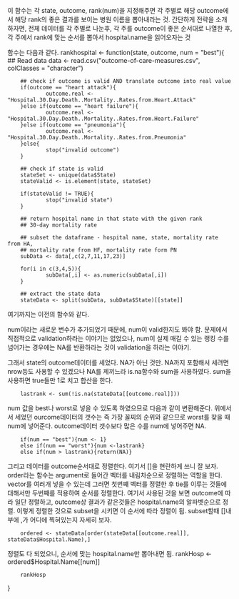 이 함수는 각 state, outcome, rank(num)을 지정해주면 각 주별로 해당 outcome에서 해당 rank의 좋은 결과를 보이는 병원 이름을 뽑아내라는 것. 간단하게 전략을 소개하자면, 전체 데이터를 각 주별로 나눈후, 각 주를 outcome이 좋은 순서대로 나열한 후, 각 주에서 rank에 맞는 순서를 뽑아서 hospital.name을 읽어오자는 것

함수는 다음과 같다.
    rankhospital <- function(state, outcome, num = "best"){
        ## Read data
        data <- read.csv("outcome-of-care-measures.csv", colClasses = "character")
        
        ## check if outcome is valid AND translate outcome into real value
        if(outcome == "heart attack"){
                outcome.real <- "Hospital.30.Day.Death..Mortality..Rates.from.Heart.Attack"
        }else if(outcome == "heart failure"){
                outcome.real <- "Hospital.30.Day.Death..Mortality..Rates.from.Heart.Failure"
        }else if(outcome == "pneumonia"){
                outcome.real <- "Hospital.30.Day.Death..Mortality..Rates.from.Pneumonia"
        }else{
                stop("invalid outcome")
        }
        
        ## check if state is valid
        stateSet <- unique(data$State)
        stateValid <- is.element(state, stateSet)
        
        if(stateValid != TRUE){
                stop("invalid state")
        }
        
        ## return hospital name in that state with the given rank
        ## 30-day mortality rate
        
        ## subset the dataframe - hospital name, state, mortality rate from HA, 
        ## mortality rate from HF, mortality rate form PN
        subData <- data[,c(2,7,11,17,23)]
        
        for(i in c(3,4,5)){
                subData[,i] <- as.numeric(subData[,i])
        }
        
        ## extract the state data 
        stateData <- split(subData, subData$State)[[state]]
        
여기까지는 이전의 함수와 같다. 

num이라는 새로운 변수가 추가되었기 때문에, num이 valid한지도 봐야 함. 문제에서 직접적으로 validation하라는 이야기는 없었으나, num이 실제 매길 수 있는 랭킹 수를 넘어가는 경우에는 NA를 반환하라는 것이 validation을 하라는 이야기. 
        
그래서 state의 outcome데이터를 세었다. NA가 아닌 것만. NA까지 포함해서 세려면  nrow등도 사용할 수 있겠으나 NA를 제끼느라 is.na함수와 sum을 사용하였다. sum을 사용하면 true들만 1로 치고 합산을 한다.

        lastrank <- sum(!is.na(stateData[[outcome.real]]))

num 값을 best나 worst로 넣을 수 있도록 하였으므로 다음과 같이 변환해준다. 위에서 서 세었던 ourcome데이터의 갯수는 즉 가장 꼴찌의 순위와 같으므로 worst를 찾을 때 num에 넣어준다. outcome데이터 갯수보다 많은 수를 num에 넣어주면 NA.

        if(num == "best"){num <- 1}
        else if(num == "worst"){num <-lastrank}
        else if(num > lastrank){return(NA)}
        
그리고 데이터를 outcome순서대로 정렬한다. 여기서 []을 현란하게 쓰니 잘 보자. order라는 함수는 argument로 들어간 벡터를 내림차순으로 정렬하는 역할을 한다. vector를 여러개 넣을 수 있는데 그러면 첫번쨰 벡터를 정렬한 후 tie를 이루는 것들에 대해서만 두번째를 적용하여 순서를 정렬한다. 여기서 사용된 것을 보면 outcome에 따라 일단 정렬하고, outcome상 결과가 같은것들은 hospital.name의 알파벳순으로 정렬. 이렇게 정렬한 것으로 subset을 시키면 이 순서에 따라 정렬이 됨. subset할때 []내부에 ,가 어디에 찍혀있는지 자세히 보자.

        ordered <- stateData[order(stateData[[outcome.real]], stateData$Hospital.Name),]
        
정렬도 다 되었으니, 순서에 맞는 hospital.name만 뽑아내면 됨.
        rankHosp <- ordered$Hospital.Name[[num]]

        rankHosp
}
